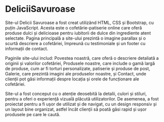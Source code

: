# DeliciiSavuroase

Site-ul Delicii Savuroase a fost creat utilizând HTML, CSS și Bootstrap, cu puțin JavaScript. Acesta este o cofetărie-patiserie online care oferă produse dulci și delicioase pentru iubitorii de dulce din ingrediente atent selectate. Pagina principală a site-ului prezintă o imagine parallax și o scurtă descriere a cofetăriei, împreună cu testimoniale și un footer cu informații de contact.

Paginile site-ului includ: Povestea noastră, care oferă o descriere detaliată a originii și valorilor cofetăriei, Produsele noastre, care include o gamă largă de produse, cum ar fi torturi personalizate, patiserie și produse de post, Galerie, care prezintă imagini ale produselor noastre, și Contact, unde clienții pot găsi informații despre locația și orele de funcționare ale cofetăriei.

Site-ul a fost conceput cu o atenție deosebită la detalii, culori și stiluri, pentru a oferi o experiență vizuală plăcută utilizatorilor. De asemenea, a fost proiectat pentru a fi ușor de utilizat și de navigat, cu un design responsiv și un layout bine organizat, astfel încât clienții să poată găsi rapid și ușor produsele pe care le caută.
